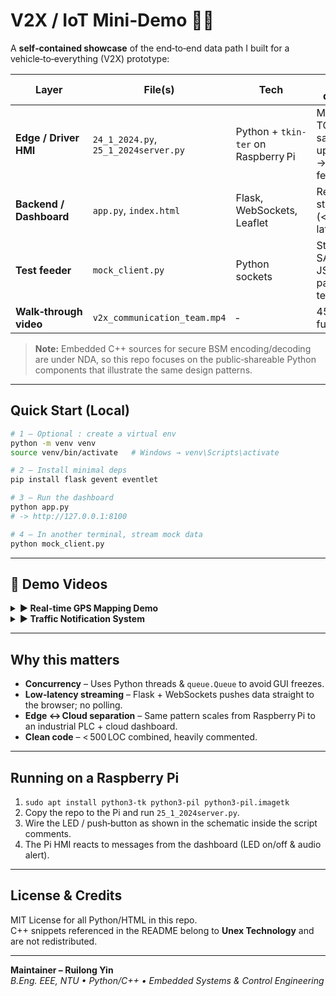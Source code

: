 # V2X / IoT Mini‑Demo 🚗📡

A **self‑contained showcase** of the end‑to‑end data path I built for a vehicle‑to‑everything (V2X) prototype:

| Layer | File(s) | Tech | What it demonstrates |
|-------|---------|------|----------------------|
| **Edge / Driver HMI** | `24_1_2024.py`, `25_1_2024server.py` | Python + `tkin­ter` on Raspberry Pi | Multi‑threaded TCP parsing → safe GUI updates (Queue) → LED / buzzer feedback |
| **Backend / Dashboard** | `app.py`, `index.html` | Flask, WebSockets, Leaflet | Real‑time map & status panel (< 100 ms latency) |
| **Test feeder** | `mock_client.py` | Python sockets | Streams SAE‑J2735‑style JSON/GPS packets for local testing |
| **Walk‑through video** | `v2x_communication_team.mp4` | ‑ | 45 s demo of the full flow |

> **Note:** Embedded C++ sources for secure BSM encoding/decoding are under NDA, so this repo focuses on the public‑shareable Python components that illustrate the same design patterns.

---

## Quick Start (Local)

```bash
# 1 – Optional : create a virtual env
python -m venv venv
source venv/bin/activate   # Windows → venv\Scripts\activate

# 2 – Install minimal deps
pip install flask gevent eventlet

# 3 – Run the dashboard
python app.py
# -> http://127.0.0.1:8100

# 4 – In another terminal, stream mock data
python mock_client.py
```

---

## 🎥 Demo Videos

<details>
<summary><strong>▶ Real-time GPS Mapping Demo</strong></summary>

<video src="map.mp4" controls width="640"></video>  
</details>

<details>
<summary><strong>▶ Traffic Notification System</strong></summary>

<video src="traffic noti.mp4" controls width="640"></video>  
</details>


---

## Why this matters

* **Concurrency** – Uses Python threads & `queue.Queue` to avoid GUI freezes.
* **Low‑latency streaming** – Flask + WebSockets pushes data straight to the browser; no polling.
* **Edge ↔ Cloud separation** – Same pattern scales from Raspberry Pi to an industrial PLC + cloud dashboard.
* **Clean code** – < 500 LOC combined, heavily commented.

---

## Running on a Raspberry Pi

1. `sudo apt install python3-tk python3-pil python3-pil.imagetk`
2. Copy the repo to the Pi and run `25_1_2024server.py`.
3. Wire the LED / push‑button as shown in the schematic inside the script comments.
4. The Pi HMI reacts to messages from the dashboard (LED on/off & audio alert).

---

## License & Credits

MIT License for all Python/HTML in this repo.  
C++ snippets referenced in the README belong to **Unex Technology** and are not redistributed.

---  

**Maintainer – Ruilong Yin**  
*B.Eng. EEE, NTU • Python/C++ • Embedded Systems & Control Engineering*  
